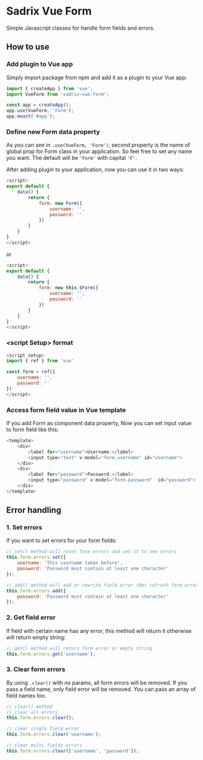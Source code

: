 # Sadrix Vue Form

Simple Javascript classes for handle form fields and errors.

## How to use

### Add plugin to Vue app
Simply import package from npm and add it as a plugin to your Vue app:

``` JavaScript
import { createApp } from 'vue';
import VueForm from 'sadrix-vue-form';

const app = createApp();
app.use(VueForm, 'Form');
app.mount('#app');

```

### Define new Form data property

As you can see in ```.use(VueForm, 'Form')```, second property is the name of global prop for Form class in your application. So feel free to set any name you want. The default will be ```'Form'``` with capital ```'F'```. 

After adding plugin to your application, now you can use it in two ways:

``` JavaScript
<script>
export default {
    data() {
        return {
            form: new Form({
                username: '',
                password: ''
            })
        }
    }
}
</script>
```

or

``` JavaScript
<script>
export default {
    data() {
        return {
            form: new this.$Form({
                username: '',
                password: ''
            })
        }
    }
}
</script>
```

### &lt;script Setup&gt; format

``` JavaScript
<script setup>
import { ref } from 'vue'

const form = ref({
    username: '',
    password: ''
})
</script>
```


### Access form field value in Vue template

If you add Form as component data property, Now you can set input value to form field like this:

``` JavaScript
<template>
    <div>
        <label for="username">Username:</label>
        <input type="text" v-model="form.username" id="username">
    </div>
    <div>
        <label for="password">Password:</label>
        <input type="password" v-model="form.password"  id="password">
    </div>
</template>
```

## Error handling

### 1. Set errors

If you want to set errors for your form fields:

``` JavaScript
// set() method will reset form errors and set it to new errors
this.form.errors.set({
    username: 'This username taken before',
    password: 'Password must contain at least one character'
});

// add() method will add or rewrite field error (Not refresh form errors)
this.form.errors.add({
    password: 'Password must contain at least one character'
});
```

### 2. Get field error

If field with certain name has any error, this method will return it otherwise will return empty string:

``` JavaScript
// get() method will return form error or empty string
this.form.errors.get('username');
```

### 3. Clear form errors

By using ```.clear()``` with no params, all form errors will be removed.
If you pass a field name, only field error will be removed.
You can pass an array of field names too.

``` JavaScript
// clear() method
// clear all errors
this.form.errors.clear();

// clear single field error
this.form.errors.clear('username');

// clear multi fields errors
this.form.errors.clear(['username', 'password']);
```
